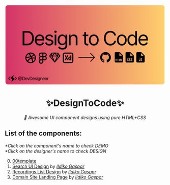 <div align='center'>
  <img src='https://github.com/DevDesigneer/designtocode/blob/main/site/banner.png' width='500'/>
  <h1>✨DesignToCode✨</h1>
  <em> 🦋 Awesome UI component designs using pure HTML+CSS </em>
</div>

## List of the components:

_\*Click on the component's name to check DEMO_<br/>
_\*Click on the designer's name to check DESIGN_

0. [00template](https://devdesigneer.github.io/designtocode/00template/)
1. [Search UI Design](https://devdesigneer.github.io/designtocode/01searchUI-1/) by _[Ildiko Gaspar](https://dribbble.com/shots/14183671-Search-UI-Design)_
2. [Recordings List Design](https://devdesigneer.github.io/designtocode/02recList/) by _[Ildiko Gaspar](https://dribbble.com/shots/14165497-Recordings-List)_
3. [Domain Site Landing Page](https://absphreak.github.io/designtocode/03domainLandingSite/) by _[Ildiko Gaspar](https://dribbble.com/shots/14033752-Domain-Site-Landing-Page)_
